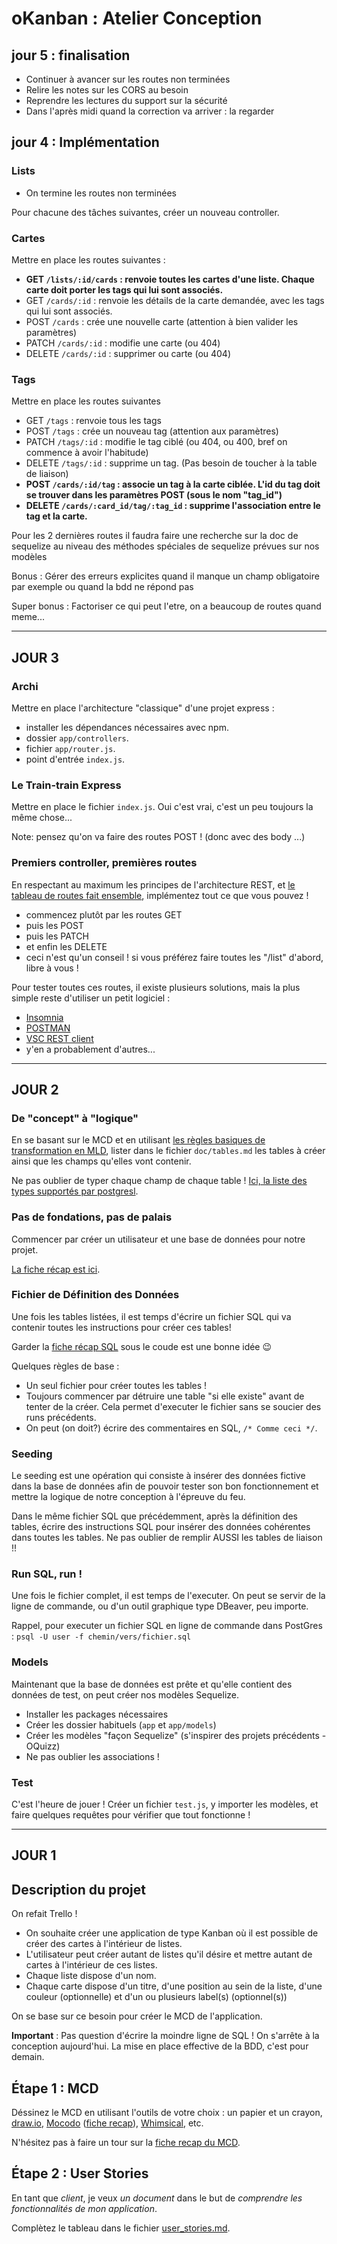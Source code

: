 # oKanban : Atelier Conception

## jour 5 : finalisation

- Continuer à avancer sur les routes non terminées
- Relire les notes sur les CORS au besoin
- Reprendre les lectures du support sur la sécurité
- Dans l'après midi quand la correction va arriver : la regarder

## jour 4 : Implémentation

### Lists

- On termine les routes non terminées

Pour chacune des tâches suivantes, créer un nouveau controller.

### Cartes

Mettre en place les routes suivantes :

- **GET `/lists/:id/cards` : renvoie toutes les cartes d'une liste. Chaque carte doit porter les tags qui lui sont associés.**
- GET `/cards/:id` : renvoie les détails de la carte demandée, avec les tags qui lui sont associés.
- POST `/cards` : crée une nouvelle carte (attention à bien valider les paramètres)
- PATCH `/cards/:id` : modifie une carte (ou 404)
- DELETE `/cards/:id` : supprimer ou carte (ou 404)

### Tags

Mettre en place les routes suivantes

- GET `/tags` : renvoie tous les tags
- POST `/tags` : crée un nouveau tag (attention aux paramètres)
- PATCH `/tags/:id` : modifie le tag ciblé (ou 404, ou 400, bref on commence à avoir l'habitude)
- DELETE `/tags/:id` : supprime un tag. (Pas besoin de toucher à la table de liaison)
- **POST `/cards/:id/tag` : associe un tag à la carte ciblée. L'id du tag doit se trouver dans les paramètres POST (sous le nom "tag_id")**
- **DELETE `/cards/:card_id/tag/:tag_id` : supprime l'association entre le tag et la carte.**

Pour les 2 dernières routes il faudra faire une recherche sur la doc de sequelize au niveau des méthodes spéciales de sequelize prévues sur nos modèles

Bonus : Gérer des erreurs explicites quand il manque un champ obligatoire par exemple ou quand la bdd ne répond pas

Super bonus : Factoriser ce qui peut l'etre, on a beaucoup de routes quand meme...

---

## JOUR 3

### Archi

Mettre en place l'architecture "classique" d'une projet express :

- installer les dépendances nécessaires avec npm.
- dossier `app/controllers`.
- fichier `app/router.js`.
- point d'entrée `index.js`.

### Le Train-train Express

Mettre en place le fichier `index.js`. Oui c'est vrai, c'est un peu toujours la même chose...

Note: pensez qu'on va faire des routes POST ! (donc avec des body ...)

### Premiers controller, premières routes

En respectant au maximum les principes de l'architecture REST, et [le tableau de routes fait ensemble](./doc/routes_REST.md), implémentez tout ce que vous pouvez !

- commencez plutôt par les routes GET
- puis les POST
- puis les PATCH
- et enfin les DELETE
- ceci n'est qu'un conseil ! si vous préférez faire toutes les "/list" d'abord, libre à vous !

Pour tester toutes ces routes, il existe plusieurs solutions, mais la plus simple reste d'utiliser un petit logiciel :

- [Insomnia](https://support.insomnia.rest/article/23-installation#ubuntu)
- [POSTMAN](https://www.getpostman.com/)
- [VSC REST client](https://marketplace.visualstudio.com/items?itemName=humao.rest-client)
- y'en a probablement d'autres...

---

## JOUR 2

### De "concept" à "logique"

En se basant sur le MCD et en utilisant [les règles basiques de transformation en MLD](https://kourou.oclock.io/ressources/fiche-recap/mld/), lister dans le fichier `doc/tables.md` les tables à créer ainsi que les champs qu'elles vont contenir.

Ne pas oublier de typer chaque champ de chaque table ! [Ici, la liste des types supportés par postgresl](https://www.postgresql.org/docs/9.2/datatype.html#DATATYPE-TABLE).

### Pas de fondations, pas de palais

Commencer par créer un utilisateur et une base de données pour notre projet.

[La fiche récap est ici](https://kourou.oclock.io/ressources/fiche-recap/postgresql/).

### Fichier de Définition des Données

Une fois les tables listées, il est temps d'écrire un fichier SQL qui va contenir toutes les instructions pour créer ces tables!

Garder la [fiche récap SQL](https://kourou.oclock.io/ressources/fiche-recap/le-langage-sql/) sous le coude est une bonne idée :wink:

Quelques règles de base :

- Un seul fichier pour créer toutes les tables !
- Toujours commencer par détruire une table "si elle existe" avant de tenter de la créer. Cela permet d'executer le fichier sans se soucier des runs précédents.
- On peut (on doit?) écrire des commentaires en SQL, `/* Comme ceci */`.

### Seeding

Le seeding est une opération qui consiste à insérer des données fictive dans la base de données afin de pouvoir tester son bon fonctionnement et mettre la logique de notre conception à l'épreuve du feu.

Dans le même fichier SQL que précédemment, après la définition des tables, écrire des instructions SQL pour insérer des données cohérentes dans toutes les tables. Ne pas oublier de remplir AUSSI les tables de liaison !!

### Run SQL, run !

Une fois le fichier complet, il est temps de l'executer. On peut se servir de la ligne de commande, ou d'un outil graphique type DBeaver, peu importe.

Rappel, pour executer un fichier SQL en ligne de commande dans PostGres : `psql -U user -f chemin/vers/fichier.sql`

### Models

Maintenant que la base de données est prête et qu'elle contient des données de test, on peut créer nos modèles Sequelize.

- Installer les packages nécessaires
- Créer les dossier habituels (`app` et `app/models`)
- Créer les modèles "façon Sequelize" (s'inspirer des projets précédents - OQuizz)
- Ne pas oublier les associations !

### Test

C'est l'heure de jouer ! Créer un fichier `test.js`, y importer les modèles, et faire quelques requêtes pour vérifier que tout fonctionne !

---

## JOUR 1

## Description du projet

On refait Trello !

- On souhaite créer une application de type Kanban où il est possible de créer des cartes à l'intérieur de listes.
- L'utilisateur peut créer autant de listes qu'il désire et mettre autant de cartes à l'intérieur de ces listes.
- Chaque liste dispose d'un nom.
- Chaque carte dispose d'un titre, d'une position au sein de la liste, d'une couleur (optionnelle) et d'un ou plusieurs label(s) (optionnel(s))

On se base sur ce besoin pour créer le MCD de l'application.

**Important** : Pas question d'écrire la moindre ligne de SQL ! On s'arrête à la conception aujourd'hui. La mise en place effective de la BDD, c'est pour demain.

## Étape 1 : MCD

Déssinez le MCD en utilisant l'outils de votre choix : un papier et un crayon, [draw.io](https://draw.io), [Mocodo](http://mocodo.wingi.net/) ([fiche recap](https://kourou.oclock.io/ressources/fiche-recap/mocodo/)), [Whimsical](https://whimsical.com/), etc.

N'hésitez pas à faire un tour sur la [fiche recap du MCD](https://kourou.oclock.io/ressources/fiche-recap/mcd-modele-conceptuel-de-donnees/).

## Étape 2 : User Stories

En tant que _client_, je veux _un document_ dans le but de _comprendre les fonctionnalités de mon application_.

Complètez le tableau dans le fichier [user_stories.md](./user_stories.md).